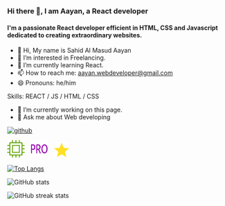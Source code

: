 ### Hi there 👋, I am Aayan, a React developer
####  I'm a passionate React developer efficient in HTML, CSS and Javascript dedicated to creating extraordinary websites.


- 👋 Hi, My name is Sahid Al Masud Aayan
- 👀 I’m interested in Freelancing.
- 🌱 I’m currently learning React.
- 📫 How to reach me: aayan.webdeveloper@gmail.com
- 😄 Pronouns: he/him

Skills:  REACT / JS / HTML / CSS

- 🔭 I’m currently working on this page. 
- 💬 Ask me about Web developing 


[<img src='https://cdn.jsdelivr.net/npm/simple-icons@3.0.1/icons/github.svg' alt='github' height='40'>](https://github.com/Sahid-Al-Masud-Aayan)  

<a href='https://docs.github.com/en/developers'><img src='https://raw.githubusercontent.com/acervenky/animated-github-badges/master/assets/devbadge.gif' width='40' height='40'></a> <a href='https://github.com/pricing'><img src='https://raw.githubusercontent.com/acervenky/animated-github-badges/master/assets/pro.gif' width='40' height='40'></a> <a href='https://stars.github.com/'><img src='https://raw.githubusercontent.com/acervenky/animated-github-badges/master/assets/starbadge.gif' width='35' height='35'></a> 

[![Top Langs](https://github-readme-stats.vercel.app/api/top-langs/?username=Sahid-Al-Masud-Aayan)](https://github.com/anuraghazra/github-readme-stats)

![GitHub stats](https://github-readme-stats.vercel.app/api?username=Sahid-Al-Masud-Aayan&show_icons=true)  

![GitHub streak stats](https://streak-stats.demolab.com/?user=Sahid-Al-Masud-Aayan)  
